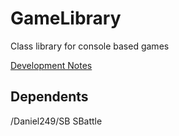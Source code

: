 # GameLibrary
Class library for console based games

[Development Notes](https://github.com/Daniel249/SB/projects "Development Notes")

## Dependents
/Daniel249/SB SBattle
